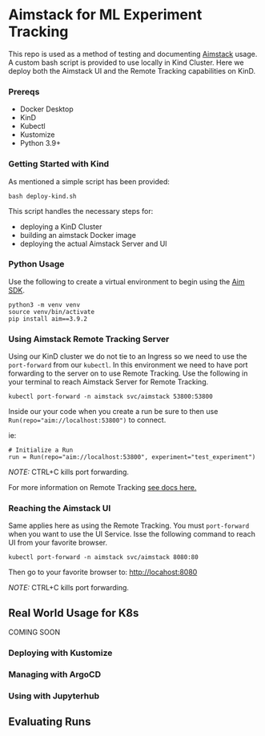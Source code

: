 # Aimstack for ML Experiment Tracking
This repo is used as a method of testing and documenting [Aimstack](https://aimstack.io/) usage. A custom bash script is provided to use locally in Kind Cluster. Here we deploy both the Aimstack UI and the Remote Tracking capabilities on KinD. 

### Prereqs
- Docker Desktop
- KinD
- Kubectl
- Kustomize
- Python 3.9+

### Getting Started with Kind
As mentioned a simple script has been provided:
```
bash deploy-kind.sh
```

This script handles the necessary steps for: 
- deploying a KinD Cluster 
- building an aimstack Docker image 
- deploying the actual Aimstack Server and UI

### Python Usage
Use the following to create a virtual environment to begin using the [Aim SDK](https://aimstack.readthedocs.io/en/latest/refs/sdk.html).
```
python3 -m venv venv
source venv/bin/activate
pip install aim==3.9.2
```

### Using Aimstack Remote Tracking Server
Using our KinD cluster we do not tie to an Ingress so we need to use the `port-forward` from our `kubectl`. In this environment we need to have port forwarding to the server on to use Remote Tracking. Use the following in your terminal to reach Aimstack Server for Remote Tracking.
```
kubectl port-forward -n aimstack svc/aimstack 53800:53800
```

Inside our your code when you create a run be sure to then use `Run(repo="aim://localhost:53800")` to connect. 

ie:
```
# Initialize a Run
run = Run(repo="aim://localhost:53800", experiment="test_experiment")
```

*NOTE:* CTRL+C kills port forwarding.

For more information on Remote Tracking [see docs here.](https://aimstack.readthedocs.io/en/latest/using/remote_tracking.html)

### Reaching the Aimstack UI
Same applies here as using the Remote Tracking. You must `port-forward` when you want to use the UI Service. Isse the following command to reach UI from your favorite browser. 

```
kubectl port-forward -n aimstack svc/aimstack 8080:80
```

Then go to your favorite browser to: [http://locahost:8080](http://locahost:8080)

*NOTE:* CTRL+C kills port forwarding.

## Real World Usage for K8s
COMING SOON

### Deploying with Kustomize

### Managing with ArgoCD

### Using with Jupyterhub

## Evaluating Runs
